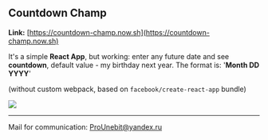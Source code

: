 ## Countdown Champ

**Link:** [https://countdown-champ.now.sh](https://countdown-champ.now.sh)

It's a simple **React App**, but working: enter any future date and see **countdown**, default value - my birthday next year.
The format is: '**Month DD YYYY**'

(without custom webpack, based on ```facebook/create-react-app``` bundle)

![](https://cdn.icon-icons.com/icons2/927/PNG/128/Line_ui_icons_Svg-17_icon-icons.com_72166.png)

- - -
Mail for communication: <ProUnebit@yandex.ru>
